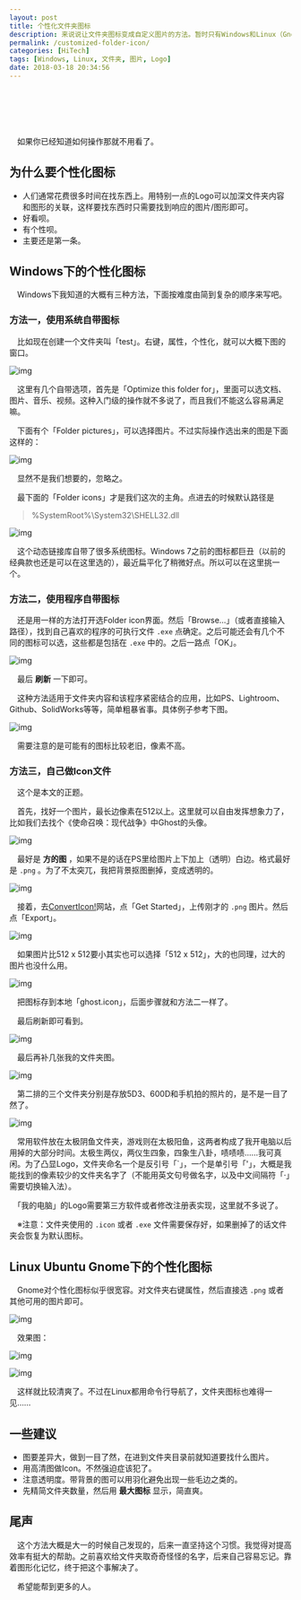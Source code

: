 ```yaml
---
layout: post
title: 个性化文件夹图标
description: 来说说让文件夹图标变成自定义图片的方法。暂时只有Windows和Linux（Gnome）的。目前就用过这俩系统。 
permalink: /customized-folder-icon/
categories: [HiTech]
tags: [Windows, Linux, 文件夹, 图片, Logo]
date: 2018-03-18 20:34:56
---
```


# 　

　如果你已经知道如何操作那就不用看了。

## 为什么要个性化图标

-   人们通常花费很多时间在找东西上。用特别一点的Logo可以加深文件夹内容和图形的关联，这样要找东西时只需要找到响应的图片/图形即可。
-   好看呗。
-   有个性呗。
-   主要还是第一条。

## Windows下的个性化图标

　Windows下我知道的大概有三种方法，下面按难度由简到复杂的顺序来写吧。

### 方法一，使用系统自带图标

　比如现在创建一个文件夹叫「test」。右键，属性，个性化，就可以大概下图的窗口。

![img]({{site.img-hosting}}/Pic4Post/customized-folder-icon/method1-1.png "Method 1-1")

　这里有几个自带选项，首先是「Optimize this folder for」，里面可以选文档、图片、音乐、视频。这种入门级的操作就不多说了，而且我们不能这么容易满足嘛。

　下面有个「Folder pictures」，可以选择图片。不过实际操作选出来的图是下面这样的：

![img]({{site.img-hosting}}/Pic4Post/customized-folder-icon/err1.png "Error 1")

　显然不是我们想要的，忽略之。

　最下面的「Folder icons」才是我们这次的主角。点进去的时候默认路径是

> %SystemRoot%\System32\SHELL32.dll

![img]({{site.img-hosting}}/Pic4Post/customized-folder-icon/method1-2.png "Method 2")

　这个动态链接库自带了很多系统图标。Windows 7之前的图标都巨丑（以前的经典款也还是可以在这里选的），最近扁平化了稍微好点。所以可以在这里挑一个。

### 方法二，使用程序自带图标

　还是用一样的方法打开选Folder icon界面。然后「Browse&#x2026;」（或者直接输入路径），找到自己喜欢的程序的可执行文件 `.exe` 点确定。之后可能还会有几个不同的图标可以选，这些都是包括在 `.exe` 中的。之后一路点「OK」。

![img]({{site.img-hosting}}/Pic4Post/customized-folder-icon/method2.png "Method 2")

　最后 **刷新** 一下即可。

　这种方法适用于文件夹内容和该程序紧密结合的应用，比如PS、Lightroom、Github、SolidWorks等等，简单粗暴省事。具体例子参考下图。

![img]({{site.img-hosting}}/Pic4Post/customized-folder-icon/overview.png "Overview")

　需要注意的是可能有的图标比较老旧，像素不高。

### 方法三，自己做Icon文件

　这个是本文的正题。

　首先，找好一个图片，最长边像素在512以上。这里就可以自由发挥想象力了，比如我们去找个《使命召唤：现代战争》中Ghost的头像。

![img]({{site.img-hosting}}/Pic4Post/customized-folder-icon/method3-1.png "Method 3-1")

　最好是 **方的图** ，如果不是的话在PS里给图片上下加上（透明）白边。格式最好是 `.png` 。为了不太突兀，我把背景抠图删掉，变成透明的。

![img]({{site.img-hosting}}/Pic4Post/customized-folder-icon/method3-2.png "Method 3-2")

　接着，去[ConvertIcon!](https://converticon.com/)网站，点「Get Started」，上传刚才的 `.png` 图片。然后点「Export」。

![img]({{site.img-hosting}}/Pic4Post/customized-folder-icon/method3-3.png "Method 3-3")

　如果图片比512 x 512要小其实也可以选择「512 x 512」，大的也同理，过大的图片也没什么用。

![img]({{site.img-hosting}}/Pic4Post/customized-folder-icon/method3-4.png "Method 3-4")

　把图标存到本地「ghost.icon」，后面步骤就和方法二一样了。

　最后刷新即可看到。

![img]({{site.img-hosting}}/Pic4Post/customized-folder-icon/method3-5.png "Method 3-5")

　最后再补几张我的文件夹图。

![img]({{site.img-hosting}}/Pic4Post/customized-folder-icon/overview1.png "Overview 1")

　第二排的三个文件夹分别是存放5D3、600D和手机拍的照片的，是不是一目了然了。

![img]({{site.img-hosting}}/Pic4Post/customized-folder-icon/overview2.png "Overview 2")

　常用软件放在太极阴鱼文件夹，游戏则在太极阳鱼，这两者构成了我开电脑以后用掉的大部分时间。太极生两仪，两仪生四象，四象生八卦，啧啧啧……我可真闲。为了凸显Logo，文件夹命名一个是反引号「\`」，一个是单引号「'」，大概是我能找到的像素较少的文件夹名字了（不能用英文句号做名字，以及中文间隔符「·」需要切换输入法）。

　「我的电脑」的Logo需要第三方软件或者修改注册表实现，这里就不多说了。

　※注意：文件夹使用的 `.icon` 或者 `.exe` 文件需要保存好，如果删掉了的话文件夹会恢复为默认图标。

## Linux Ubuntu Gnome下的个性化图标

　Gnome对个性化图标似乎很宽容。对文件夹右键属性，然后直接选 `.png` 或者其他可用的图片即可。

![img]({{site.img-hosting}}/Pic4Post/customized-folder-icon/linux1.png "Linux 1")

　效果图：

![img]({{site.img-hosting}}/Pic4Post/customized-folder-icon/linux2.png "Linux 2")

![img]({{site.img-hosting}}/Pic4Post/customized-folder-icon/overview-linux.png "overview linux")

　这样就比较清爽了。不过在Linux都用命令行导航了，文件夹图标也难得一见……

## 一些建议

-   图要差异大，做到一目了然，在进到文件夹目录前就知道要找什么图片。
-   用高清图做Icon。不然强迫症该犯了。
-   注意透明度。带背景的图可以用羽化避免出现一些毛边之类的。
-   先精简文件夹数量，然后用 **最大图标** 显示，简直爽。

## 尾声

　这个方法大概是大一的时候自己发现的，后来一直坚持这个习惯。我觉得对提高效率有挺大的帮助。之前喜欢给文件夹取奇奇怪怪的名字，后来自己容易忘记。靠着图形化记忆，终于把这个事解决了。

　希望能帮到更多的人。
